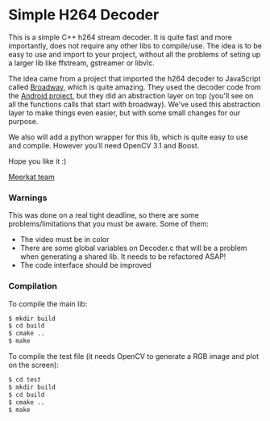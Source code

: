 # Simple H264 Decoder

This is a simple C++ h264 stream decoder. It is quite fast and more importantly, does not require any other libs to compile/use. The idea is to be easy to use and import to your project, without all the problems of seting up a larger lib like ffstream, gstreamer or libvlc.

The idea came from a project that imported the h264 decoder to JavaScript called [Broadway][Broadway_site], which is quite amazing. They used the decoder code from the [Android project][Android_src], but they did an abstraction layer on top (you'll see on all the functions calls that start with broadway). We've used this abstraction layer to make things even easier, but with some small changes for our purpose.

We also will add a python wrapper for this lib, which is quite easy to use and compile. However you'll need OpenCV 3.1 and Boost.

Hope you like it :)

[Meerkat team][Meerkat_site]


### Warnings

This was done on a real tight deadline, so there are some problems/limitations that you must be aware. Some of them:

* The video must be in color
* There are some global variables on Decoder.c that will be a problem when generating a shared lib. It needs to be refactored ASAP!
* The code interface should be improved

### Compilation

To compile the main lib:

```sh
$ mkdir build
$ cd build
$ cmake ..
$ make
```

To compile the test file (it needs OpenCV to generate a RGB image and plot on the screen):

```sh
$ cd test
$ mkdir build
$ cd build
$ cmake ..
$ make
```

[Broadway_site]: <https://github.com/mbebenita/Broadway>
[Android_src]: <https://android.googlesource.com/platform/frameworks/av/+/master/media/libstagefright/codecs/on2/h264dec/>
[Meerkat_site]: <http://www.meerkat.com.br/?setLng=en-US>
